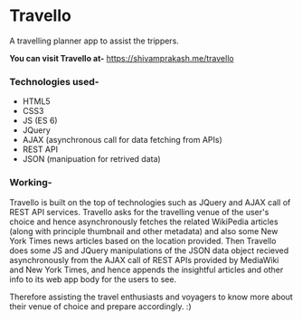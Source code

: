 # Travello
A travelling planner app to assist the trippers.

**You can visit Travello at-** https://shivamprakash.me/travello 

### Technologies used-

- HTML5
- CSS3
- JS (ES 6)
- JQuery
- AJAX (asynchronous call for data fetching from APIs)
- REST API
- JSON (manipuation for retrived data)

### Working-

Travello is built on the top of technologies such as JQuery and AJAX call of REST API services. Travello asks for the travelling venue of the user's choice and hence asynchronously fetches the related WikiPedia articles (along with principle thumbnail and other metadata) and also some New York Times news articles based on the location provided. Then Travello does some JS and JQuery manipulations of the JSON data object recieved asynchronously from the AJAX call of REST APIs provided by MediaWiki and New York Times, and hence appends the insightful articles and other info to its web app body for the users to see. 

Therefore assisting the travel enthusiasts and voyagers to know more about their venue of choice and prepare accordingly. :)
